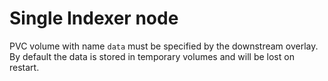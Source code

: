 # Single Indexer node

PVC volume with name `data` must be specified by the downstream overlay. 
By default the data is stored in temporary volumes and will be lost on restart.